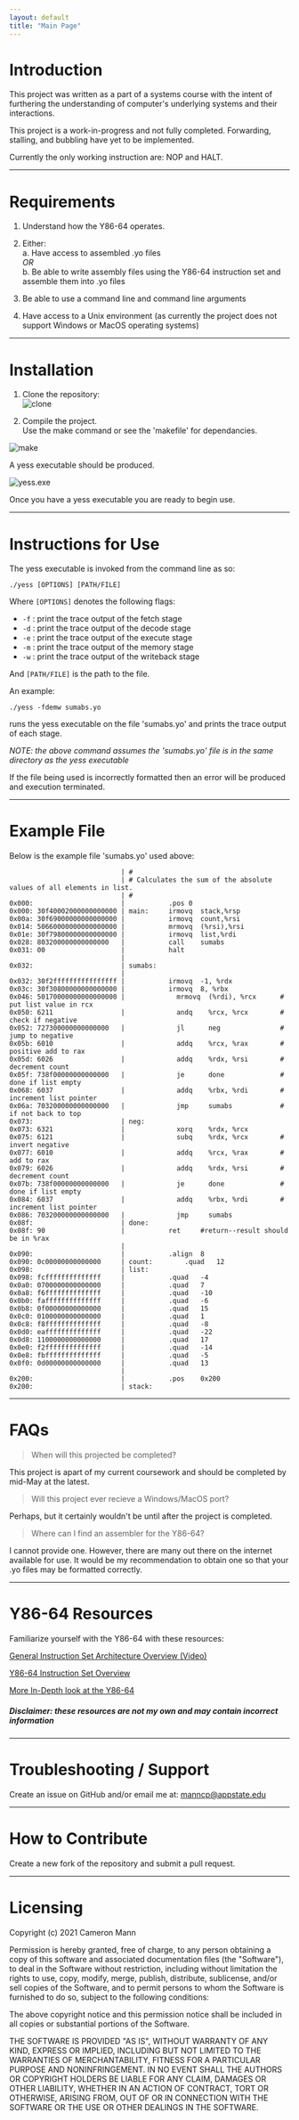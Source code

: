 ```yaml
---
layout: default
title: "Main Page"
---
```

Introduction
===========

This project was written as a part of a systems course with the intent of furthering the understanding of computer's underlying systems and their interactions.  

This project is a work-in-progress and not fully completed. Forwarding, stalling, and bubbling have yet to be implemented.  

Currently the only working instruction are: NOP and HALT.

***

Requirements
===========

1. Understand how the Y86-64 operates.  

2. Either:  
a. Have access to assembled .yo files  
*OR*  
b. Be able to write assembly files using the Y86-64 instruction set and assemble them into .yo files  

3. Be able to use a command line and command line arguments
4. Have access to a Unix environment (as currently the project does not support Windows or MacOS operating systems)


***

Installation
===========

1. Clone the repository:  
![clone](assets/images/clone.png "clone")

2. Compile the project.  
Use the make command or see the 'makefile' for dependancies.

![make](assets/images/make.png "make")

A yess executable should be produced.

![yess.exe](assets/images/exe.png "yess.exe")

Once you have a yess executable you are ready to begin use.

***

Instructions for Use
===========

The yess executable is invoked from the command line as so:

`./yess [OPTIONS] [PATH/FILE]`

Where `[OPTIONS]` denotes the following flags:

- `-f` : print the trace output of the fetch stage 
- `-d` : print the trace output of the decode stage
- `-e` : print the trace output of the execute stage
- `-m` : print the trace output of the memory stage
- `-w` : print the trace output of the writeback stage

And `[PATH/FILE]` is the path to the file.

An example:

`./yess -fdemw sumabs.yo`  

runs the yess executable on the file 'sumabs.yo' and prints the trace output of each stage.  

*NOTE: the above command assumes the 'sumabs.yo' file is in the same directory as the yess executable*

If the file being used is incorrectly formatted then an error will be produced and execution terminated.

***

Example File
===========
Below is the example file 'sumabs.yo' used above:

                                | # 
                                | # Calculates the sum of the absolute values of all elements in list.
                                | #
    0x000:                      | 			.pos 0
    0x000: 30f40002000000000000 | main:		irmovq	stack,%rsp
    0x00a: 30f69000000000000000 | 			irmovq	count,%rsi
    0x014: 50660000000000000000 | 			mrmovq	(%rsi),%rsi
    0x01e: 30f79800000000000000 | 			irmovq	list,%rdi
    0x028: 803200000000000000   | 			call	sumabs
    0x031: 00                   | 			halt
                                | 
    0x032:                      | sumabs:
                                | 			
    0x032: 30f2ffffffffffffffff | 		    irmovq  -1, %rdx
    0x03c: 30f30800000000000000 | 		    irmovq  8, %rbx
    0x046: 50170000000000000000 |             mrmovq  (%rdi), %rcx      # put list value in rcx
    0x050: 6211                 |             andq    %rcx, %rcx        # check if negative
    0x052: 727300000000000000   |             jl      neg               # jump to negative
    0x05b: 6010                 |             addq    %rcx, %rax        # positive add to rax
    0x05d: 6026                 |             addq    %rdx, %rsi        # decrement count
    0x05f: 738f00000000000000   |             je      done              # done if list empty
    0x068: 6037                 |             addq    %rbx, %rdi        # increment list pointer
    0x06a: 703200000000000000   |             jmp     sumabs            # if not back to top
    0x073:                      | neg:    
    0x073: 6321                 |             xorq    %rdx, %rcx
    0x075: 6121                 |             subq    %rdx, %rcx        # invert negative
    0x077: 6010                 |             addq    %rcx, %rax        # add to rax
    0x079: 6026                 |             addq    %rdx, %rsi        # decrement count
    0x07b: 738f00000000000000   |             je      done              # done if list empty
    0x084: 6037                 |             addq    %rbx, %rdi        # increment list pointer
    0x086: 703200000000000000   |             jmp     sumabs
    0x08f:                      | done:
    0x08f: 90                   | 			ret     #return--result should be in %rax
                                | 
    0x090:                      | 			.align	8
    0x090: 0c00000000000000     | count:		.quad	12
    0x098:                      | list:
    0x098: fcffffffffffffff     | 			.quad	-4
    0x0a0: 0700000000000000     | 			.quad	7
    0x0a8: f6ffffffffffffff     | 			.quad	-10
    0x0b0: faffffffffffffff     | 			.quad	-6
    0x0b8: 0f00000000000000     | 			.quad	15
    0x0c0: 0100000000000000     | 			.quad	1
    0x0c8: f8ffffffffffffff     | 			.quad	-8
    0x0d0: eaffffffffffffff     | 			.quad	-22
    0x0d8: 1100000000000000     | 			.quad	17
    0x0e0: f2ffffffffffffff     | 			.quad	-14
    0x0e8: fbffffffffffffff     | 			.quad	-5
    0x0f0: 0d00000000000000     | 			.quad	13
                                | 	
    0x200:                      | 			.pos	0x200
    0x200:                      | stack:












***

FAQs
===========

> When will this projected be completed?

This project is apart of my current coursework and should be completed by mid-May at the latest.

> Will this project ever recieve a Windows/MacOS port?

Perhaps, but it certainly wouldn't be until after the project is completed.

> Where can I find an assembler for the Y86-64?

I cannot provide one. However, there are many out there on the internet available for use. It would be my recommendation to obtain one so that your .yo files may be formatted correctly.

***

Y86-64 Resources
===========

Familiarize yourself with the Y86-64 with these resources:

[General Instruction Set Architecture Overview (Video)](https://www.youtube.com/watch?v=1KTW32xSs_k)

[Y86-64 Instruction Set Overview](https://csit.kutztown.edu/~schwesin/fall20/csc235/lectures/Instruction_Set_Architecture.html)

[More In-Depth look at the Y86-64](http://kedizheng.com/2018/08/08/chapter-4/)

##### *Disclaimer: these resources are not my own and may contain incorrect information*

***

Troubleshooting / Support
===========

Create an issue on GitHub and/or email me at: <manncp@appstate.edu>

***

How to Contribute
===========

Create a new fork of the repository and submit a pull request.

***

Licensing
===========

Copyright (c) 2021 Cameron Mann

Permission is hereby granted, free of charge, to any person obtaining a copy of this software and associated documentation files (the "Software"), to deal in the Software without restriction, including without limitation the rights to use, copy, modify, merge, publish, distribute, sublicense, and/or sell copies of the Software, and to permit persons to whom the Software is furnished to do so, subject to the following conditions:

The above copyright notice and this permission notice shall be included in all copies or substantial portions of the Software.

THE SOFTWARE IS PROVIDED "AS IS", WITHOUT WARRANTY OF ANY KIND, EXPRESS OR IMPLIED, INCLUDING BUT NOT LIMITED TO THE WARRANTIES OF MERCHANTABILITY, FITNESS FOR A PARTICULAR PURPOSE AND NONINFRINGEMENT. IN NO EVENT SHALL THE AUTHORS OR COPYRIGHT HOLDERS BE LIABLE FOR ANY CLAIM, DAMAGES OR OTHER LIABILITY, WHETHER IN AN ACTION OF CONTRACT, TORT OR OTHERWISE, ARISING FROM, OUT OF OR IN CONNECTION WITH THE SOFTWARE OR THE USE OR OTHER DEALINGS IN THE SOFTWARE.